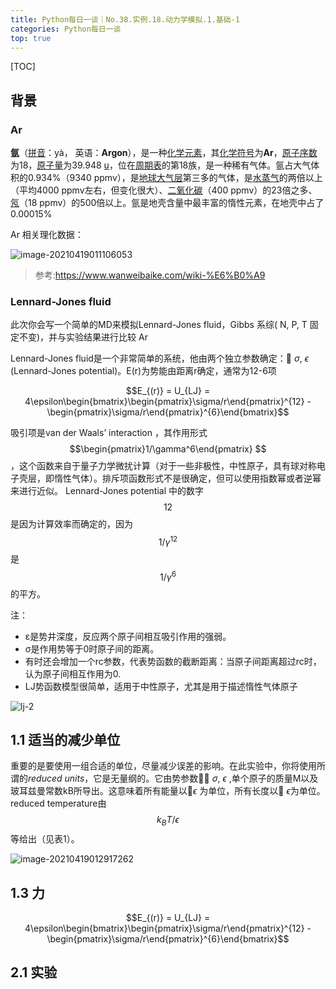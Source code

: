```yaml
---
title: Python每日一谈｜No.38.实例.18.动力学模拟.1.基础-1
categories: Python每日一谈
top: true
---
```


[TOC]

## 背景

### Ar

**氩**（[拼音](https://www.wanweibaike.com/wiki-汉语拼音)：yà， 英语：**Argon**），是一种[化学元素](https://www.wanweibaike.com/wiki-化學元素)，其[化学符号](https://www.wanweibaike.com/wiki-化學符號)为**Ar**，[原子序数](https://www.wanweibaike.com/wiki-原子序數)为18，[原子量](https://www.wanweibaike.com/wiki-原子量)为39.948 [u](https://www.wanweibaike.com/wiki-原子质量单位)，位在[周期表](https://www.wanweibaike.com/wiki-元素週期表)的第18族，是一种稀有气体。氩占大气体积的0.934%（9340 ppmv），是[地球大气层](https://www.wanweibaike.com/wiki-地球大氣層)第三多的气体，是[水蒸气](https://www.wanweibaike.com/wiki-水蒸氣)的两倍以上（平均4000 ppmv左右，但变化很大）、[二氧化碳](https://www.wanweibaike.com/wiki-二氧化碳)（400 ppmv）的23倍之多、[氖](https://www.wanweibaike.com/wiki-氖)（18 ppmv）的500倍以上。氩是地壳含量中最丰富的惰性元素，在地壳中占了0.00015%

Ar 相关理化数据：

![image-20210419011106053](https://gitee.com/luskyqi/markdown-png/raw/master/uPic/image-20210419011106053.png)

> 参考:https://www.wanweibaike.com/wiki-%E6%B0%A9

### Lennard-Jones fluid

此次你会写一个简单的MD来模拟Lennard-Jones fluid，Gibbs 系综( N, P, T 固定不变)，并与实验结果进行比较  Ar

Lennard-Jones fluid是一个非常简单的系统，他由两个独立参数确定： $\sigma$, $\epsilon$  (Lennard-Jones potential)。E(r)为势能由距离r确定，通常为12-6项

$$E_{(r)} = U_{LJ} = 4\epsilon\begin{bmatrix}\begin{pmatrix}\sigma/r\end{pmatrix}^{12} - \begin{pmatrix}\sigma/r\end{pmatrix}^{6}\end{bmatrix}$$

吸引项是van der Waals’ interaction ，其作用形式 $$\begin{pmatrix}1/\gamma^6\end{pmatrix} $$，这个函数来自于量子力学微扰计算（对于一些非极性，中性原子，具有球对称电子壳层，即惰性气体）。排斥项函数形式不是很确定，但可以使用指数幂或者逆幂来进行近似。 Lennard-Jones potential 中的数字$$12$$是因为计算效率而确定的，因为$$1/\gamma^{12}$$是$$1/\gamma^{6}$$的平方。

注：
+ ε是势井深度，反应两个原子间相互吸引作用的强弱。
+ σ是作用势等于0时原子间的距离。
+ 有时还会增加一个rc参数，代表势函数的截断距离：当原子间距离超过rc时，认为原子间相互作用为0.
+ LJ势函数模型很简单，适用于中性原子，尤其是用于描述惰性气体原子

![lj-2](https://gitee.com/luskyqi/markdown-png/raw/master/uPic/lj-2.jpeg)

## 1.1 适当的减少单位

重要的是要使用一组合适的单位，尽量减少误差的影响。在此实验中，你将使用所谓的*reduced units*，它是无量纲的。它由势参数 $\sigma$, $\epsilon$  ,单个原子的质量M以及玻耳兹曼常数kB所导出。这意味着所有能量以$\epsilon$  为单位，所有长度以 $\epsilon$为单位。reduced temperature由$$k_BT/\epsilon$$等给出（见表1）。

![image-20210419012917262](https://gitee.com/luskyqi/markdown-png/raw/master/uPic/image-20210419012917262.png)

## 1.3 力

$$E_{(r)} = U_{LJ} = 4\epsilon\begin{bmatrix}\begin{pmatrix}\sigma/r\end{pmatrix}^{12} - \begin{pmatrix}\sigma/r\end{pmatrix}^{6}\end{bmatrix}$$



## 2.1 实验

```

```



